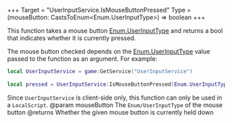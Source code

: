 +++
Target = "UserInputService.IsMouseButtonPressed"
Type = (mouseButton: CastsToEnum<Enum.UserInputType>) => boolean
+++

This function takes a mouse button [Enum.UserInputType](https://developer.roblox.com/search#stq=UserInputType) and returns a bool that indicates whether it is currently pressed.The mouse button checked depends on the [Enum.UserInputType](https://developer.roblox.com/search#stq=UserInputType) value passed to the function as an argument. For example:```lualocal UserInputService = game:GetService("UserInputService")	local pressed = UserInputService:IsMouseButtonPressed(Enum.UserInputType.MouseButton1)```Since `UserInputService` is client-side only, this function can only be used in a `LocalScript`.@param mouseButton The `Enum/UserInputType` of the mouse button@returns Whether the given mouse button is currently held down